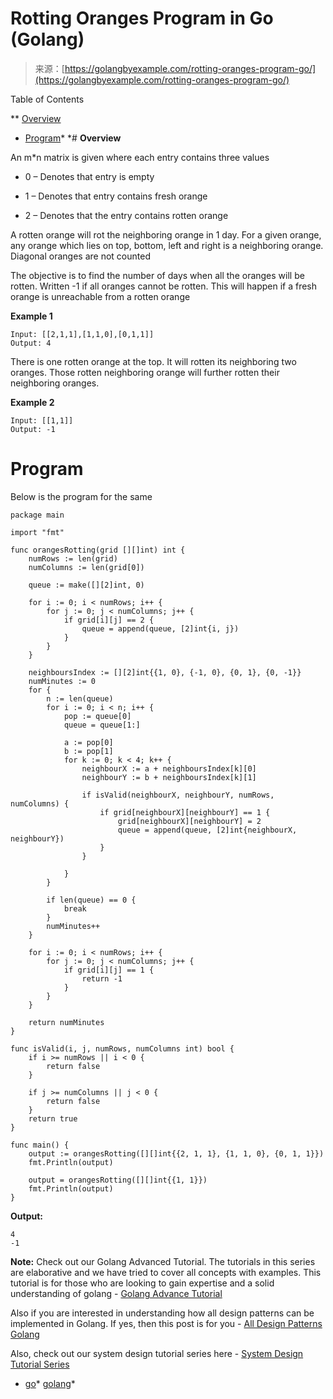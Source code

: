 <!--yml
category: 未分类
date: 2024-10-13 06:50:36
-->

# Rotting Oranges Program in Go (Golang)

> 来源：[https://golangbyexample.com/rotting-oranges-program-go/](https://golangbyexample.com/rotting-oranges-program-go/)

Table of Contents

 **   [Overview](#Overview "Overview")
*   [Program](#Program "Program")*  *# **Overview**

An m*n matrix is given where each entry contains three values

*   0 – Denotes that entry is empty

*   1 – Denotes that entry contains fresh orange

*   2 – Denotes that the entry contains rotten orange

A rotten orange will rot the neighboring orange in 1 day. For a given orange, any orange which lies on top, bottom, left and right is a neighboring orange. Diagonal oranges are not counted

The objective is to find the number of days when all the oranges will be rotten. Written -1 if all oranges cannot be rotten. This will happen if a fresh orange is unreachable from a rotten orange

**Example 1**

```
Input: [[2,1,1],[1,1,0],[0,1,1]]
Output: 4
```

There is one rotten orange at the top. It will rotten its neighboring two oranges. Those rotten neighboring orange will further rotten their neighboring oranges.

**Example 2**

```
Input: [[1,1]]
Output: -1
```

# **Program**

Below is the program for the same

```
package main

import "fmt"

func orangesRotting(grid [][]int) int {
	numRows := len(grid)
	numColumns := len(grid[0])

	queue := make([][2]int, 0)

	for i := 0; i < numRows; i++ {
		for j := 0; j < numColumns; j++ {
			if grid[i][j] == 2 {
				queue = append(queue, [2]int{i, j})
			}
		}
	}

	neighboursIndex := [][2]int{{1, 0}, {-1, 0}, {0, 1}, {0, -1}}
	numMinutes := 0
	for {
		n := len(queue)
		for i := 0; i < n; i++ {
			pop := queue[0]
			queue = queue[1:]

			a := pop[0]
			b := pop[1]
			for k := 0; k < 4; k++ {
				neighbourX := a + neighboursIndex[k][0]
				neighbourY := b + neighboursIndex[k][1]

				if isValid(neighbourX, neighbourY, numRows, numColumns) {
					if grid[neighbourX][neighbourY] == 1 {
						grid[neighbourX][neighbourY] = 2
						queue = append(queue, [2]int{neighbourX, neighbourY})
					}
				}

			}
		}

		if len(queue) == 0 {
			break
		}
		numMinutes++
	}

	for i := 0; i < numRows; i++ {
		for j := 0; j < numColumns; j++ {
			if grid[i][j] == 1 {
				return -1
			}
		}
	}

	return numMinutes
}

func isValid(i, j, numRows, numColumns int) bool {
	if i >= numRows || i < 0 {
		return false
	}

	if j >= numColumns || j < 0 {
		return false
	}
	return true
}

func main() {
	output := orangesRotting([][]int{{2, 1, 1}, {1, 1, 0}, {0, 1, 1}})
	fmt.Println(output)

	output = orangesRotting([][]int{{1, 1}})
	fmt.Println(output)
}
```

**Output:**

```
4
-1
```

**Note:** Check out our Golang Advanced Tutorial. The tutorials in this series are elaborative and we have tried to cover all concepts with examples. This tutorial is for those who are looking to gain expertise and a solid understanding of golang - [Golang Advance Tutorial](https://golangbyexample.com/golang-comprehensive-tutorial/)

Also if you are interested in understanding how all design patterns can be implemented in Golang. If yes, then this post is for you - [All Design Patterns Golang](https://golangbyexample.com/all-design-patterns-golang/)

Also, check out our system design tutorial series here - [System Design Tutorial Series](https://techbyexample.com/system-design-questions/)

*   [go](https://golangbyexample.com/tag/go/)*   [golang](https://golangbyexample.com/tag/golang/)*